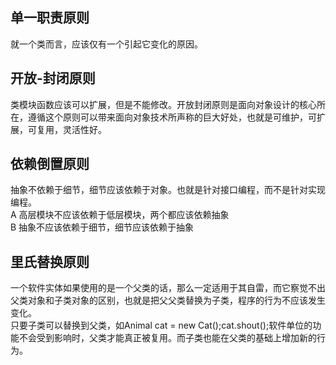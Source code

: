 ## 单一职责原则
就一个类而言，应该仅有一个引起它变化的原因。
## 开放-封闭原则
类模块函数应该可以扩展，但是不能修改。开放封闭原则是面向对象设计的核心所在，遵循这个原则可以带来面向对象技术所声称的巨大好处，也就是可维护，可扩展，可复用，灵活性好。
## 依赖倒置原则
抽象不依赖于细节，细节应该依赖于对象。也就是针对接口编程，而不是针对实现编程。           
A 高层模块不应该依赖于低层模块，两个都应该依赖抽象        
B 抽象不应该依赖于细节，细节应该依赖于抽象          
## 里氏替换原则
一个软件实体如果使用的是一个父类的话，那么一定适用于其自雷，而它察觉不出父类对象和子类对象的区别，也就是把父父类替换为子类，程序的行为不应该发生变化。       
只要子类可以替换到父类，如Animal cat = new Cat();cat.shout();软件单位的功能不会受到影响时，父类才能真正被复用。而子类也能在父类的基础上增加新的行为。

